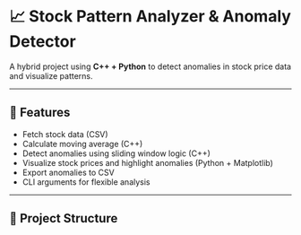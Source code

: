 # 📈 Stock Pattern Analyzer & Anomaly Detector

A hybrid project using **C++ + Python** to detect anomalies in stock price data and visualize patterns.

---

## 🔧 Features

- Fetch stock data (CSV)
- Calculate moving average (C++)
- Detect anomalies using sliding window logic (C++)
- Visualize stock prices and highlight anomalies (Python + Matplotlib)
- Export anomalies to CSV
- CLI arguments for flexible analysis

---

## 📁 Project Structure

